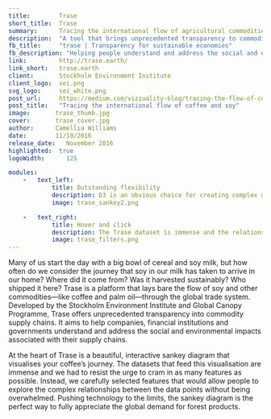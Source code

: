 ```yaml
---
title:        Trase
short_title:  Trase
summary:      Tracing the international flow of agricultural commodities
description:  "A tool that brings unprecedented transparency to commodity supply chains"
fb_title:     "trase | Transparency for sustainable economies"
fb_description: "Helping people understand and address the social and environmental impacts of their supply chains"
link:         http://trase.earth/
link_short:   trase.earth
client:       Stockholm Environment Institute
client_logo:  sei.png
svg_logo:     sei_white.png
post_url:     https://medium.com/vizzuality-blog/tracing-the-flow-of-coffee-and-soy-85d0b346c4d0#.isk4ewfio
post_title:   "Tracing the international flow of coffee and soy"
image:       trase_thumb.jpg
cover:       trase_cover.jpg
author:      Camellia Williams
date:        11/10/2016
release_date:   November 2016          
highlighted:  true
logoWidth:      125

modules:
    -   text_left:        
            title: Outstanding flexibility 
            description: D3 is an obvious choice for creating complex data visualisations and Trase uses the latest iteration of this library with a completely customised layout for the boundary-pushing sankey diagram. In just a few lines of code, D3 turned a static sankey into a fully animated visualisation of trade data. Using Redux alongside D3 helped us deal with complex interaction flows within the data and meant we could keep the entire application state— including enabled filters, selected nodes and selected regions on the map—in a simple Javascript object and open up the option to share detailed stories drawn from the data.  
            image: trase_sankey2.png

    -   text_right:
            title: Hover and click
            description: The Trase dataset is immense and the relationships between the data points are convoluted, but that doesn’t mean the user experience should be complicated. We took great care with the design of the interface, incorporating simple hover and click interactions so users can perform complex filters on the sankey that help them draw insights. In just two clicks, it’s possible to compare multiple geospatial indicators on the map as the website automatically changes between single value and bivariate choropleths. To maximise the use of space, we doubled up the main title on the data visualisation page as a geospatial and temporal filter for the data. 
            image: trase_filters.png
---
```

Many of us start the day with a big bowl of cereal and soy milk, but how often do we consider the journey that soy in our milk has taken to arrive in our home? Where did it come from? Was it harvested sustainably? Who shipped it here? Trase is a platform that lays bare the flow of soy and other commodities—like coffee and palm oil—through the global trade system. Developed by the Stockholm Environment Institute and Global Canopy Programme, Trase offers unprecedented transparency into commodity supply chains. It aims to help companies, financial institutions and governments understand and address the social and environmental impacts associated with their supply chains.


At the heart of Trase is a beautiful, interactive sankey diagram that visualises your coffee’s journey. The datasets that feed this visualisation are immense and we had to resist the urge to cram in as many features as possible. Instead, we carefully selected features that would allow people to explore the complex relationships between the data points without being overwhelmed. Pushing technology to the limits, the sankey diagram is the perfect way to fully appreciate the global demand for forest products.
